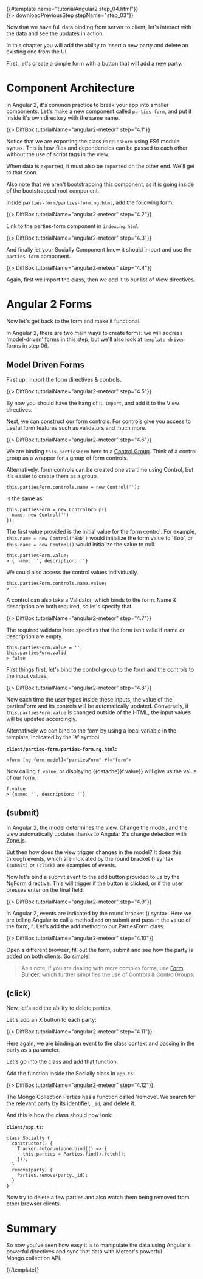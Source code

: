 {{#template name="tutorialAngular2.step_04.html"}}  
{{> downloadPreviousStep stepName="step_03"}}

Now that we have full data binding from server to client, let's interact with the data and see the updates in action.

In this chapter you will add the ability to insert a new party and delete an existing one from the UI.

First, let's create a simple form with a button that will add a new party.

# Component Architecture

In Angular 2, it's common practice to break your app into smaller components. Let's make a new component called `parties-form`, and put it inside it's own directory with the same name.

{{> DiffBox tutorialName="angular2-meteor" step="4.1"}}

Notice that we are exporting the class `PartiesForm` using ES6 module syntax. This is how files and dependencies can be passed to each other without the use of script tags in the view.

When data is `export`ed, it must also be `import`ed on the other end. We'll get to that soon.

Also note that we aren't bootstrapping this component, as it is going inside of the bootstrapped root component.

Inside `parties-form/parties-form.ng.html`, add the following form:

{{> DiffBox tutorialName="angular2-meteor" step="4.2"}}

Link to the parties-form component in `index.ng.html`

{{> DiffBox tutorialName="angular2-meteor" step="4.3"}}

And finally let your Socially Component know it should import and use the `parties-form` component.

{{> DiffBox tutorialName="angular2-meteor" step="4.4"}}

Again, first we import the class, then we add it to our list of View directives.

# Angular 2 Forms

Now let's get back to the form and make it functional.

In Angular 2, there are two main ways to create forms: we will address 'model-driven' forms in this step, but we'll also look at `template-driven` forms in step 06.

## Model Driven Forms

First up, import the form directives & controls.

{{> DiffBox tutorialName="angular2-meteor" step="4.5"}}

By now you should have the hang of it. `import`, and add it to the View directives.

Next, we can construct our form controls. For controls give you access to useful form features such as validators and much more.

{{> DiffBox tutorialName="angular2-meteor" step="4.6"}}

We are binding `this.partiesForm` here to a [Control Group](https://angular.io/docs/js/latest/api/forms/ControlGroup-class.html). Think of a control group as a wrapper for a group of form controls.

Alternatively, form controls can be created one at a time using Control, but it's easier to create them as a group.

    this.partiesForm.controls.name = new Control('');

is the same as

    this.partiesForm = new ControlGroup({
      name: new Control('')
    });

The first value provided is the initial value for the form control. For example, `this.name = new Control('Bob')` would initialize the form value to 'Bob', or `this.name = new Control()` would initialize the value to null.

    this.partiesForm.value;
    > { name: '', description: ''}

We could also access the control values individually.

    this.partiesForm.controls.name.value;
    > ''

A control can also take a Validator, which binds to the form. Name & description are both required, so let's specify that.

{{> DiffBox tutorialName="angular2-meteor" step="4.7"}}

The required validator here specifies that the form isn't valid if name or description are empty.

    this.partiesForm.value = '';
    this.partiesForm.valid
    > false

First things first, let's bind the control group to the form and the controls to the input values.

{{> DiffBox tutorialName="angular2-meteor" step="4.8"}}

Now each time the user types inside these inputs, the value of the partiesForm and its controls will be automatically updated.  Conversely, if `this.partiesForm.value` is changed outside of the HTML, the input values will be updated accordingly.

Alternatively we can bind to the form by using a local variable in the template, indicated by the '#' symbol.

__`client/parties-form/parties-form.ng.html`:__

    <form [ng-form-model]="partiesForm" #f="form">

Now calling `f.value`, or displaying {{dstache}}f.value}} will give us the value of our form.

    f.value
    > {name: '', description: ''}

## (submit)

In Angular 2, the model determines the view. Change the model, and the view automatically updates thanks to Angular 2's change detection with Zone.js.

But then how does the view trigger changes in the model? It does this through events, which are indicated by the round bracket () syntax. `(submit)` or `(click)` are examples of events.

Now let's bind a submit event to the add button provided to us by the [NgForm](https://angular.io/docs/js/latest/api/forms/NgForm-class.html) directive. This will trigger if the button is clicked, or if the user presses enter on the final field.

{{> DiffBox tutorialName="angular2-meteor" step="4.9"}}

In Angular 2, events are indicated by the round bracket () syntax. Here we are telling Angular to call a method `add` on submit and pass in the value of the form, `f`. Let's add the add method to our PartiesForm class.

{{> DiffBox tutorialName="angular2-meteor" step="4.10"}}

Open a different browser, fill out the form, submit and see how the party is added on both clients. So simple!

> As a note, if you are dealing with more complex forms, use [Form Builder](https://github.com/angular/angular/blob/master/modules/angular2/src/forms/form_builder.ts), which further simplifies the use of Controls & ControlGroups.

## (click)

Now, let's add the ability to delete parties.

Let's add an X button to each party:

{{> DiffBox tutorialName="angular2-meteor" step="4.11"}}


Here again, we are binding an event to the class context and passing in the party as a parameter.

Let's go into the class and add that function.

Add the function inside the Socially class in `app.ts`:

{{> DiffBox tutorialName="angular2-meteor" step="4.12"}}

The Mongo Collection Parties has a function called 'remove'. We search for the relevant party by its identifier, `_id`, and delete it.

And this is how the class should now look:

__`client/app.ts`:__

    class Socially {
      constructor() {
        Tracker.autorun(zone.bind(() => {
          this.parties = Parties.find().fetch();
        }));
      }
      remove(party) {
        Parties.remove(party._id);
      }
    }

Now try to delete a few parties and also watch them being removed from other browser clients.


# Summary

So now you've seen how easy it is to manipulate the data using Angular's powerful directives and sync that data with Meteor's powerful Mongo.collection API.

{{/template}}
